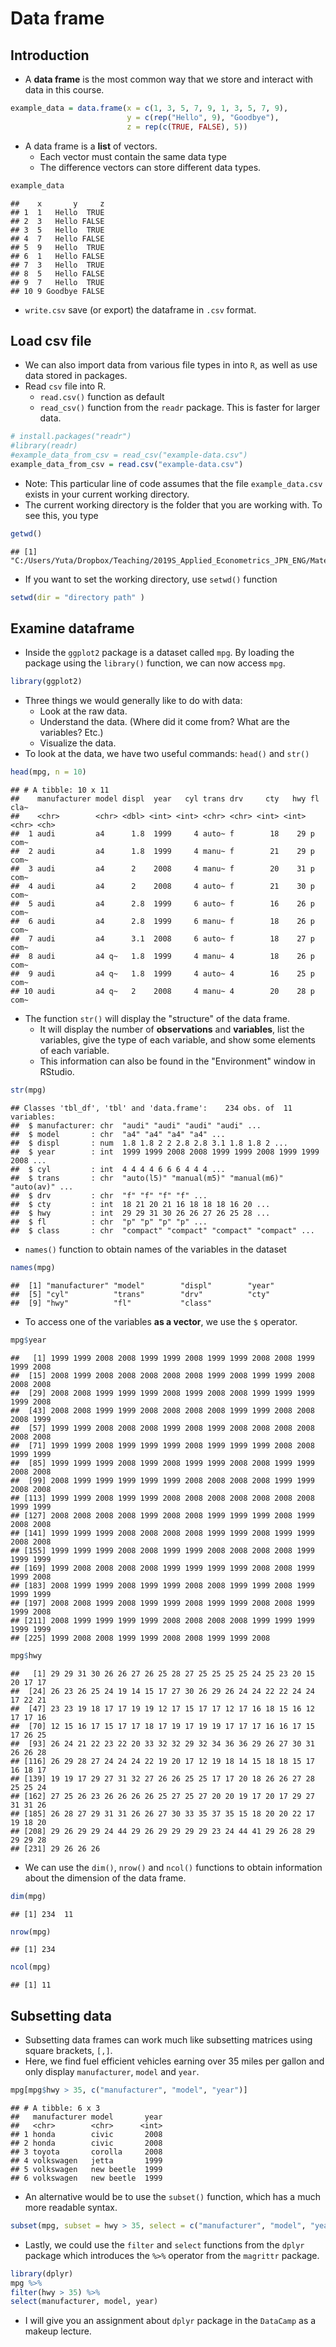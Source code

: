 
# Data frame


## Introduction 

- A **data frame** is the most common way that we store and interact with data in this course.


```r
example_data = data.frame(x = c(1, 3, 5, 7, 9, 1, 3, 5, 7, 9),
                          y = c(rep("Hello", 9), "Goodbye"),
                          z = rep(c(TRUE, FALSE), 5))
```

- A data frame is a **list** of vectors.
    - Each vector must contain the same data type
    - The difference vectors can store different data types.


```r
example_data
```

```
##    x       y     z
## 1  1   Hello  TRUE
## 2  3   Hello FALSE
## 3  5   Hello  TRUE
## 4  7   Hello FALSE
## 5  9   Hello  TRUE
## 6  1   Hello FALSE
## 7  3   Hello  TRUE
## 8  5   Hello FALSE
## 9  7   Hello  TRUE
## 10 9 Goodbye FALSE
```

- `write.csv` save (or export) the dataframe in `.csv` format.



<!-- >
Unlike a list which has more flexibility, the elements of a data frame must all be vectors, and have the same length.


```r
example_data$x
```

```
##  [1] 1 3 5 7 9 1 3 5 7 9
```

```r
all.equal(length(example_data$x),
          length(example_data$y),
          length(example_data$z))
```

```
## [1] TRUE
```

```r
str(example_data)
```

```
## 'data.frame':	10 obs. of  3 variables:
##  $ x: num  1 3 5 7 9 1 3 5 7 9
##  $ y: Factor w/ 2 levels "Goodbye","Hello": 2 2 2 2 2 2 2 2 2 1
##  $ z: logi  TRUE FALSE TRUE FALSE TRUE FALSE ...
```

```r
nrow(example_data)
```

```
## [1] 10
```

```r
ncol(example_data)
```

```
## [1] 3
```

```r
dim(example_data)
```

```
## [1] 10  3
```

< --> 

## Load csv file

- We can also import data from various file types in into `R`, as well as use data stored in packages.
- Read `csv` file into R. 
    - `read.csv()` function as default
    - `read_csv()` function from the `readr` package. This is faster for larger data.


```r
# install.packages("readr") 
#library(readr)
#example_data_from_csv = read_csv("example-data.csv")
example_data_from_csv = read.csv("example-data.csv")
```

- Note: This particular line of code assumes that the file `example_data.csv` exists in your current working directory.
- The current working directory is the folder that you are working with. To see this, you type 

```r
getwd()
```

```
## [1] "C:/Users/Yuta/Dropbox/Teaching/2019S_Applied_Econometrics_JPN_ENG/Material_Github"
```
- If you want to set the working directory, use `setwd()` function

```r
setwd(dir = "directory path" )
```

<!-- >


```r
example_data_from_csv
```

```
##    x       y     z
## 1  1   Hello  TRUE
## 2  3   Hello FALSE
## 3  5   Hello  TRUE
## 4  7   Hello FALSE
## 5  9   Hello  TRUE
## 6  1   Hello FALSE
## 7  3   Hello  TRUE
## 8  5   Hello FALSE
## 9  7   Hello  TRUE
## 10 9 Goodbye FALSE
```

A tibble is simply a data frame that prints with sanity. Notice in the output above that we are given additional information such as dimension and variable type.

The `as_tibble()` function can be used to coerce a regular data frame to a tibble.


```r
library(tibble)
example_data = as_tibble(example_data)
example_data
```

```
## # A tibble: 10 x 3
##        x y       z    
##    <dbl> <fct>   <lgl>
##  1     1 Hello   TRUE 
##  2     3 Hello   FALSE
##  3     5 Hello   TRUE 
##  4     7 Hello   FALSE
##  5     9 Hello   TRUE 
##  6     1 Hello   FALSE
##  7     3 Hello   TRUE 
##  8     5 Hello   FALSE
##  9     7 Hello   TRUE 
## 10     9 Goodbye FALSE
```
< -->

<!-- >
Alternatively, we could use the "Import Dataset" feature in RStudio which can be found in the environment window. 
(By default, the top-right pane of RStudio.)  
Once completed, this process will automatically generate the code to import a file. 
The resulting code will be shown in the console window. 
In recent versions of RStudio, `read_csv()` is used by default, thus reading in a tibble.
< -->

## Examine dataframe

- Inside the `ggplot2` package is a dataset called `mpg`. By loading the package using the `library()` function, we can now access `mpg`.


```r
library(ggplot2)
```

- Three things we would generally like to do with data:
    - Look at the raw data.
    - Understand the data. (Where did it come from? What are the variables? Etc.)
    - Visualize the data.
- To look at the data, we have two useful commands: `head()` and `str()`

```r
head(mpg, n = 10)
```

```
## # A tibble: 10 x 11
##    manufacturer model displ  year   cyl trans drv     cty   hwy fl    cla~
##    <chr>        <chr> <dbl> <int> <int> <chr> <chr> <int> <int> <chr> <ch>
##  1 audi         a4      1.8  1999     4 auto~ f        18    29 p     com~
##  2 audi         a4      1.8  1999     4 manu~ f        21    29 p     com~
##  3 audi         a4      2    2008     4 manu~ f        20    31 p     com~
##  4 audi         a4      2    2008     4 auto~ f        21    30 p     com~
##  5 audi         a4      2.8  1999     6 auto~ f        16    26 p     com~
##  6 audi         a4      2.8  1999     6 manu~ f        18    26 p     com~
##  7 audi         a4      3.1  2008     6 auto~ f        18    27 p     com~
##  8 audi         a4 q~   1.8  1999     4 manu~ 4        18    26 p     com~
##  9 audi         a4 q~   1.8  1999     4 auto~ 4        16    25 p     com~
## 10 audi         a4 q~   2    2008     4 manu~ 4        20    28 p     com~
```
<!-- >
The function `head()` will display the first `n` observations of the data frame. The `head()` function was more useful before tibbles. Notice that `mpg` is a tibble already, so the output from `head()` indicates there are only `10` observations. Note that this applies to `head(mpg, n = 10)` and not `mpg` itself. Also note that tibbles print a limited number of rows and columns by default. The last line of the printed output indicates which rows and columns were omitted.


```r
mpg
```

```
## # A tibble: 234 x 11
##    manufacturer model displ  year   cyl trans drv     cty   hwy fl    cla~
##    <chr>        <chr> <dbl> <int> <int> <chr> <chr> <int> <int> <chr> <ch>
##  1 audi         a4      1.8  1999     4 auto~ f        18    29 p     com~
##  2 audi         a4      1.8  1999     4 manu~ f        21    29 p     com~
##  3 audi         a4      2    2008     4 manu~ f        20    31 p     com~
##  4 audi         a4      2    2008     4 auto~ f        21    30 p     com~
##  5 audi         a4      2.8  1999     6 auto~ f        16    26 p     com~
##  6 audi         a4      2.8  1999     6 manu~ f        18    26 p     com~
##  7 audi         a4      3.1  2008     6 auto~ f        18    27 p     com~
##  8 audi         a4 q~   1.8  1999     4 manu~ 4        18    26 p     com~
##  9 audi         a4 q~   1.8  1999     4 auto~ 4        16    25 p     com~
## 10 audi         a4 q~   2    2008     4 manu~ 4        20    28 p     com~
## # ... with 224 more rows
```
< -->

- The function `str()` will display the "structure" of the data frame.
    - It will display the number of **observations** and **variables**, list the variables, give the type of each variable, and show some elements of each variable. 
    - This information can also be found in the "Environment" window in RStudio.

```r
str(mpg)
```

```
## Classes 'tbl_df', 'tbl' and 'data.frame':	234 obs. of  11 variables:
##  $ manufacturer: chr  "audi" "audi" "audi" "audi" ...
##  $ model       : chr  "a4" "a4" "a4" "a4" ...
##  $ displ       : num  1.8 1.8 2 2 2.8 2.8 3.1 1.8 1.8 2 ...
##  $ year        : int  1999 1999 2008 2008 1999 1999 2008 1999 1999 2008 ...
##  $ cyl         : int  4 4 4 4 6 6 6 4 4 4 ...
##  $ trans       : chr  "auto(l5)" "manual(m5)" "manual(m6)" "auto(av)" ...
##  $ drv         : chr  "f" "f" "f" "f" ...
##  $ cty         : int  18 21 20 21 16 18 18 18 16 20 ...
##  $ hwy         : int  29 29 31 30 26 26 27 26 25 28 ...
##  $ fl          : chr  "p" "p" "p" "p" ...
##  $ class       : chr  "compact" "compact" "compact" "compact" ...
```

<!-- >
It is important to note that while matrices have rows and columns, data frames (tibbles) instead have observations and variables. When displayed in the console or viewer, each row is an observation and each column is a variable. However generally speaking, their order does not matter, it is simply a side-effect of how the data was entered or stored.

In this dataset an observation is for a particular model-year of a car, and the variables describe attributes of the car, for example its highway fuel efficiency.

To understand more about the data set, we use the `?` operator to pull up the documentation for the data.


```r
?mpg
```
< -->

-  `names()` function to obtain names of the variables in the dataset

```r
names(mpg)
```

```
##  [1] "manufacturer" "model"        "displ"        "year"        
##  [5] "cyl"          "trans"        "drv"          "cty"         
##  [9] "hwy"          "fl"           "class"
```

- To access one of the variables **as a vector**, we use the `$` operator.

```r
mpg$year
```

```
##   [1] 1999 1999 2008 2008 1999 1999 2008 1999 1999 2008 2008 1999 1999 2008
##  [15] 2008 1999 2008 2008 2008 2008 2008 1999 2008 1999 1999 2008 2008 2008
##  [29] 2008 2008 1999 1999 1999 2008 1999 2008 2008 1999 1999 1999 1999 2008
##  [43] 2008 2008 1999 1999 2008 2008 2008 2008 1999 1999 2008 2008 2008 1999
##  [57] 1999 1999 2008 2008 2008 1999 2008 1999 2008 2008 2008 2008 2008 2008
##  [71] 1999 1999 2008 1999 1999 1999 2008 1999 1999 1999 2008 2008 1999 1999
##  [85] 1999 1999 1999 2008 1999 2008 1999 1999 2008 2008 1999 1999 2008 2008
##  [99] 2008 1999 1999 1999 1999 1999 2008 2008 2008 2008 1999 1999 2008 2008
## [113] 1999 1999 2008 1999 1999 2008 2008 2008 2008 2008 2008 2008 1999 1999
## [127] 2008 2008 2008 2008 1999 2008 2008 1999 1999 1999 2008 1999 2008 2008
## [141] 1999 1999 1999 2008 2008 2008 2008 1999 1999 2008 1999 1999 2008 2008
## [155] 1999 1999 1999 2008 2008 1999 1999 2008 2008 2008 2008 1999 1999 1999
## [169] 1999 2008 2008 2008 2008 1999 1999 1999 1999 2008 2008 1999 1999 2008
## [183] 2008 1999 1999 2008 1999 1999 2008 2008 1999 1999 2008 1999 1999 1999
## [197] 2008 2008 1999 2008 1999 1999 2008 1999 1999 2008 2008 1999 1999 2008
## [211] 2008 1999 1999 1999 1999 2008 2008 2008 2008 1999 1999 1999 1999 1999
## [225] 1999 2008 2008 1999 1999 2008 2008 1999 1999 2008
```

```r
mpg$hwy
```

```
##   [1] 29 29 31 30 26 26 27 26 25 28 27 25 25 25 25 24 25 23 20 15 20 17 17
##  [24] 26 23 26 25 24 19 14 15 17 27 30 26 29 26 24 24 22 22 24 24 17 22 21
##  [47] 23 23 19 18 17 17 19 19 12 17 15 17 17 12 17 16 18 15 16 12 17 17 16
##  [70] 12 15 16 17 15 17 17 18 17 19 17 19 19 17 17 17 16 16 17 15 17 26 25
##  [93] 26 24 21 22 23 22 20 33 32 32 29 32 34 36 36 29 26 27 30 31 26 26 28
## [116] 26 29 28 27 24 24 24 22 19 20 17 12 19 18 14 15 18 18 15 17 16 18 17
## [139] 19 19 17 29 27 31 32 27 26 26 25 25 17 17 20 18 26 26 27 28 25 25 24
## [162] 27 25 26 23 26 26 26 26 25 27 25 27 20 20 19 17 20 17 29 27 31 31 26
## [185] 26 28 27 29 31 31 26 26 27 30 33 35 37 35 15 18 20 20 22 17 19 18 20
## [208] 29 26 29 29 24 44 29 26 29 29 29 29 23 24 44 41 29 26 28 29 29 29 28
## [231] 29 26 26 26
```

- We can use the `dim()`, `nrow()` and `ncol()` functions to obtain information about the dimension of the data frame.


```r
dim(mpg)
```

```
## [1] 234  11
```

```r
nrow(mpg)
```

```
## [1] 234
```

```r
ncol(mpg)
```

```
## [1] 11
```

## Subsetting data

- Subsetting data frames can work much like subsetting matrices using square brackets, `[,]`. 
- Here, we find fuel efficient vehicles earning over 35 miles per gallon and only display `manufacturer`, `model` and `year`.

```r
mpg[mpg$hwy > 35, c("manufacturer", "model", "year")]
```

```
## # A tibble: 6 x 3
##   manufacturer model       year
##   <chr>        <chr>      <int>
## 1 honda        civic       2008
## 2 honda        civic       2008
## 3 toyota       corolla     2008
## 4 volkswagen   jetta       1999
## 5 volkswagen   new beetle  1999
## 6 volkswagen   new beetle  1999
```

- An alternative would be to use the `subset()` function, which has a much more readable syntax.


```r
subset(mpg, subset = hwy > 35, select = c("manufacturer", "model", "year"))
```

- Lastly, we could use the `filter` and `select` functions from the `dplyr` package which introduces the `%>%` operator from the `magrittr` package. 

```r
library(dplyr)
mpg %>% 
filter(hwy > 35) %>% 
select(manufacturer, model, year)
```
- I will give you an assignment about `dplyr` package in the `DataCamp` as a makeup lecture.

<!-- >
All three approaches produce the same results. Which you use will be largely based on a given situation as well as user preference.

When subsetting a data frame, be aware of what is being returned, as sometimes it may be a vector instead of a data frame. Also note that there are differences between subsetting a data frame and a tibble. A data frame operates more like a matrix where it is possible to reduce the subset to a vector. A tibble operates more like a list where it always subsets to another tibble.
< -->
